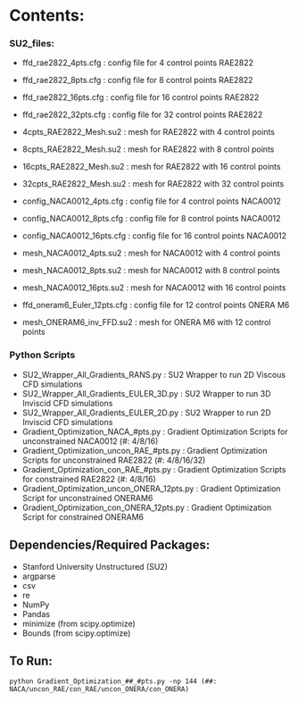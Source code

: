 # Contents:
### SU2_files:
- ffd_rae2822_4pts.cfg    : config file for 4 control points RAE2822
- ffd_rae2822_8pts.cfg    : config file for 8 control points RAE2822
- ffd_rae2822_16pts.cfg   : config file for 16 control points RAE2822
- ffd_rae2822_32pts.cfg   : config file for 32 control points RAE2822
- 4cpts_RAE2822_Mesh.su2  : mesh for RAE2822 with 4 control points
- 8cpts_RAE2822_Mesh.su2  : mesh for RAE2822 with 8 control points 
- 16cpts_RAE2822_Mesh.su2 : mesh for RAE2822 with 16 control points
- 32cpts_RAE2822_Mesh.su2 : mesh for RAE2822 with 32 control points 

- config_NACA0012_4pts.cfg  : config file for 4 control points NACA0012
- config_NACA0012_8pts.cfg  : config file for 8 control points NACA0012
- config_NACA0012_16pts.cfg : config file for 16 control points NACA0012
- mesh_NACA0012_4pts.su2    : mesh for NACA0012 with 4 control points
- mesh_NACA0012_8pts.su2    : mesh for NACA0012 with 8 control points
- mesh_NACA0012_16pts.su2   : mesh for NACA0012 with 16 control points

- ffd_oneram6_Euler_12pts.cfg : config file for 12 control points ONERA M6
- mesh_ONERAM6_inv_FFD.su2    : mesh for ONERA M6 with 12 control points

### Python Scripts
- SU2_Wrapper_All_Gradients_RANS.py                   : SU2 Wrapper to run 2D Viscous CFD simulations
- SU2_Wrapper_All_Gradients_EULER_3D.py               : SU2 Wrapper to run 3D Inviscid CFD simulations
- SU2_Wrapper_All_Gradients_EULER_2D.py               : SU2 Wrapper to run 2D Inviscid CFD simulations
- Gradient_Optimization_NACA_#pts.py             : Gradient Optimization Scripts for unconstrained NACA0012 (#: 4/8/16)
- Gradient_Optimization_uncon_RAE_#pts.py        : Gradient Optimization Scripts for unconstrained RAE2822 (#: 4/8/16/32)
- Gradient_Optimization_con_RAE_#pts.py        : Gradient Optimization Scripts for constrained RAE2822 (#: 4/8/16)
- Gradient_Optimization_uncon_ONERA_12pts.py     : Gradient Optimization Script for unconstrained ONERAM6
- Gradient_Optimization_con_ONERA_12pts.py     : Gradient Optimization Script for constrained ONERAM6

## Dependencies/Required Packages:
- Stanford University Unstructured (SU2)
- argparse
- csv
- re
- NumPy
- Pandas
- minimize (from scipy.optimize)
- Bounds   (from scipy.optimize)

## To Run:
    python Gradient_Optimization_##_#pts.py -np 144 (##: NACA/uncon_RAE/con_RAE/uncon_ONERA/con_ONERA)